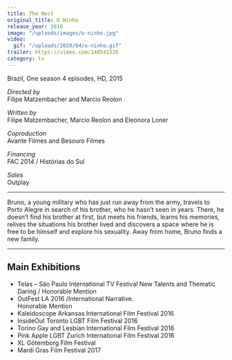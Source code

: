 ```yaml
---
title: The Nest
original_title: O Ninho
release_year: 2016
image: "/uploads/images/o-ninho.jpg"
video:
  gif: "/uploads/2020/04/o-ninho.gif"
trailer: https://vimeo.com/148541526
category: tv
---
```


Brazil, One season 4 episodes, HD, 2015

_Directed by_  
Filipe Matzembacher and Marcio Reolon

_Written by_  
Filipe Matzembacher, Marcio Reolon and Eleonora Loner

_Coproduction_  
Avante Filmes and Besouro Filmes

_Financing_  
FAC 2014 / Histórias do Sul

_Sales_  
Outplay

---

Bruno, a young military who has just run away from the army, travels to Porto Alegre in search of his brother, who he hasn’t seen in years. There, he doesn’t find his brother at first, but meets his friends, learns his memories, relives the situations his brother lived and discovers a space where he is free to be himself and explore his sexuality. Away from home, Bruno finds a new family.

---

## Main Exhibitions

- Telas – São Paulo International TV Festival New Talents and Thematic Daring / Honorable Mention
- OutFest LA 2016 /International Narrative.  
  Honorable Mention
- Kaleidoscope Arkansas International Film Festival 2016
- InsideOut Toronto LGBT Film Festival 2016
- Torino Gay and Lesbian International Film Festival 2016
- Pink Apple LGBT Zurich International Film Festival 2016
- XL Götemborg Film Festival
- Mardi Gras Film Festival 2017
